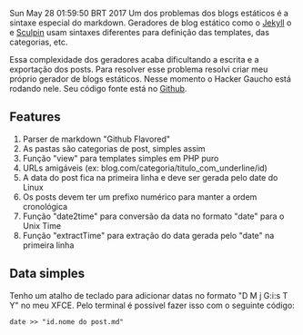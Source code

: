 Sun May 28 01:59:50 BRT 2017
Um dos problemas dos blogs estáticos é a sintaxe especial do markdown. Geradores de blog estático como o [Jekyll](https://jekyllrb.com/docs/frontmatter/) o e [Sculpin](https://sculpin.io/documentation/content-types/custom-types/) usam sintaxes diferentes para definição das templates, das categorias, etc.

Essa complexidade dos geradores acaba dificultando a escrita e a exportação dos posts. Para resolver esse problema resolvi criar meu próprio gerador de blogs estáticos. Nesse momento o Hacker Gaucho está rodando nele. Seu código fonte está no [Github](https://github.com/aicoutos/blog-estatico).

## Features
1. Parser de markdown "Github Flavored"
1. As pastas são categorias de post, simples assim
1. Função "view" para templates simples em PHP puro
1. URLs amigáveis (ex: blog.com/categoria/titulo_com_underline/id)
1. A data do post fica na primeira linha e deve ser gerada pelo date do Linux
1. Os posts devem ter um prefixo numérico para manter a ordem cronológica
1. Função "date2time" para conversão da data no formato "date" para o Unix Time
1. Função "extractTime" para extração do data gerada pelo "date" na primeira linha

## Data simples

Tenho um atalho de teclado para adicionar datas no formato "D M j G:i:s T Y" no meu XFCE. Pelo terminal é possível fazer isso com o seguinte código:

```
date >> "id.nome do post.md"
```


